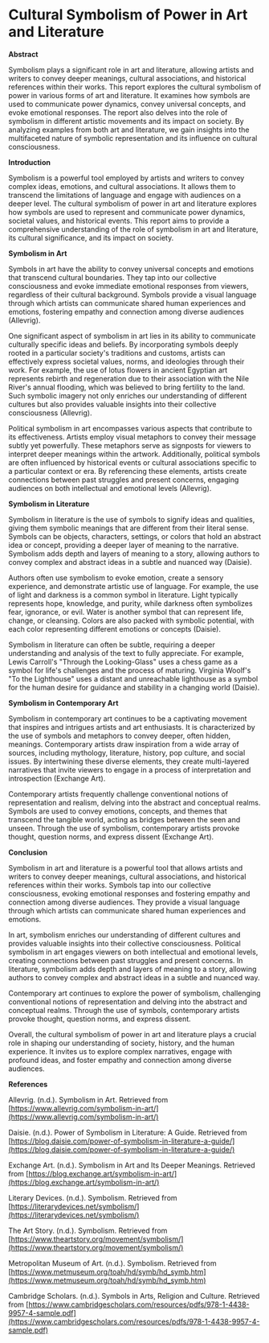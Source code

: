 # Cultural Symbolism of Power in Art and Literature

**Abstract**

Symbolism plays a significant role in art and literature, allowing artists and writers to convey deeper meanings, cultural associations, and historical references within their works. This report explores the cultural symbolism of power in various forms of art and literature. It examines how symbols are used to communicate power dynamics, convey universal concepts, and evoke emotional responses. The report also delves into the role of symbolism in different artistic movements and its impact on society. By analyzing examples from both art and literature, we gain insights into the multifaceted nature of symbolic representation and its influence on cultural consciousness.

**Introduction**

Symbolism is a powerful tool employed by artists and writers to convey complex ideas, emotions, and cultural associations. It allows them to transcend the limitations of language and engage with audiences on a deeper level. The cultural symbolism of power in art and literature explores how symbols are used to represent and communicate power dynamics, societal values, and historical events. This report aims to provide a comprehensive understanding of the role of symbolism in art and literature, its cultural significance, and its impact on society.

**Symbolism in Art**

Symbols in art have the ability to convey universal concepts and emotions that transcend cultural boundaries. They tap into our collective consciousness and evoke immediate emotional responses from viewers, regardless of their cultural background. Symbols provide a visual language through which artists can communicate shared human experiences and emotions, fostering empathy and connection among diverse audiences (Allevrig).

One significant aspect of symbolism in art lies in its ability to communicate culturally specific ideas and beliefs. By incorporating symbols deeply rooted in a particular society's traditions and customs, artists can effectively express societal values, norms, and ideologies through their work. For example, the use of lotus flowers in ancient Egyptian art represents rebirth and regeneration due to their association with the Nile River's annual flooding, which was believed to bring fertility to the land. Such symbolic imagery not only enriches our understanding of different cultures but also provides valuable insights into their collective consciousness (Allevrig).

Political symbolism in art encompasses various aspects that contribute to its effectiveness. Artists employ visual metaphors to convey their message subtly yet powerfully. These metaphors serve as signposts for viewers to interpret deeper meanings within the artwork. Additionally, political symbols are often influenced by historical events or cultural associations specific to a particular context or era. By referencing these elements, artists create connections between past struggles and present concerns, engaging audiences on both intellectual and emotional levels (Allevrig).

**Symbolism in Literature**

Symbolism in literature is the use of symbols to signify ideas and qualities, giving them symbolic meanings that are different from their literal sense. Symbols can be objects, characters, settings, or colors that hold an abstract idea or concept, providing a deeper layer of meaning to the narrative. Symbolism adds depth and layers of meaning to a story, allowing authors to convey complex and abstract ideas in a subtle and nuanced way (Daisie).

Authors often use symbolism to evoke emotion, create a sensory experience, and demonstrate artistic use of language. For example, the use of light and darkness is a common symbol in literature. Light typically represents hope, knowledge, and purity, while darkness often symbolizes fear, ignorance, or evil. Water is another symbol that can represent life, change, or cleansing. Colors are also packed with symbolic potential, with each color representing different emotions or concepts (Daisie).

Symbolism in literature can often be subtle, requiring a deeper understanding and analysis of the text to fully appreciate. For example, Lewis Carroll's "Through the Looking-Glass" uses a chess game as a symbol for life's challenges and the process of maturing. Virginia Woolf's "To the Lighthouse" uses a distant and unreachable lighthouse as a symbol for the human desire for guidance and stability in a changing world (Daisie).

**Symbolism in Contemporary Art**

Symbolism in contemporary art continues to be a captivating movement that inspires and intrigues artists and art enthusiasts. It is characterized by the use of symbols and metaphors to convey deeper, often hidden, meanings. Contemporary artists draw inspiration from a wide array of sources, including mythology, literature, history, pop culture, and social issues. By intertwining these diverse elements, they create multi-layered narratives that invite viewers to engage in a process of interpretation and introspection (Exchange Art).

Contemporary artists frequently challenge conventional notions of representation and realism, delving into the abstract and conceptual realms. Symbols are used to convey emotions, concepts, and themes that transcend the tangible world, acting as bridges between the seen and unseen. Through the use of symbolism, contemporary artists provoke thought, question norms, and express dissent (Exchange Art).

**Conclusion**

Symbolism in art and literature is a powerful tool that allows artists and writers to convey deeper meanings, cultural associations, and historical references within their works. Symbols tap into our collective consciousness, evoking emotional responses and fostering empathy and connection among diverse audiences. They provide a visual language through which artists can communicate shared human experiences and emotions.

In art, symbolism enriches our understanding of different cultures and provides valuable insights into their collective consciousness. Political symbolism in art engages viewers on both intellectual and emotional levels, creating connections between past struggles and present concerns. In literature, symbolism adds depth and layers of meaning to a story, allowing authors to convey complex and abstract ideas in a subtle and nuanced way.

Contemporary art continues to explore the power of symbolism, challenging conventional notions of representation and delving into the abstract and conceptual realms. Through the use of symbols, contemporary artists provoke thought, question norms, and express dissent.

Overall, the cultural symbolism of power in art and literature plays a crucial role in shaping our understanding of society, history, and the human experience. It invites us to explore complex narratives, engage with profound ideas, and foster empathy and connection among diverse audiences.

**References**

Allevrig. (n.d.). Symbolism in Art. Retrieved from [https://www.allevrig.com/symbolism-in-art/](https://www.allevrig.com/symbolism-in-art/)

Daisie. (n.d.). Power of Symbolism in Literature: A Guide. Retrieved from [https://blog.daisie.com/power-of-symbolism-in-literature-a-guide/](https://blog.daisie.com/power-of-symbolism-in-literature-a-guide/)

Exchange Art. (n.d.). Symbolism in Art and Its Deeper Meanings. Retrieved from [https://blog.exchange.art/symbolism-in-art/](https://blog.exchange.art/symbolism-in-art/)

Literary Devices. (n.d.). Symbolism. Retrieved from [https://literarydevices.net/symbolism/](https://literarydevices.net/symbolism/)

The Art Story. (n.d.). Symbolism. Retrieved from [https://www.theartstory.org/movement/symbolism/](https://www.theartstory.org/movement/symbolism/)

Metropolitan Museum of Art. (n.d.). Symbolism. Retrieved from [https://www.metmuseum.org/toah/hd/symb/hd_symb.htm](https://www.metmuseum.org/toah/hd/symb/hd_symb.htm)

Cambridge Scholars. (n.d.). Symbols in Arts, Religion and Culture. Retrieved from [https://www.cambridgescholars.com/resources/pdfs/978-1-4438-9957-4-sample.pdf](https://www.cambridgescholars.com/resources/pdfs/978-1-4438-9957-4-sample.pdf)